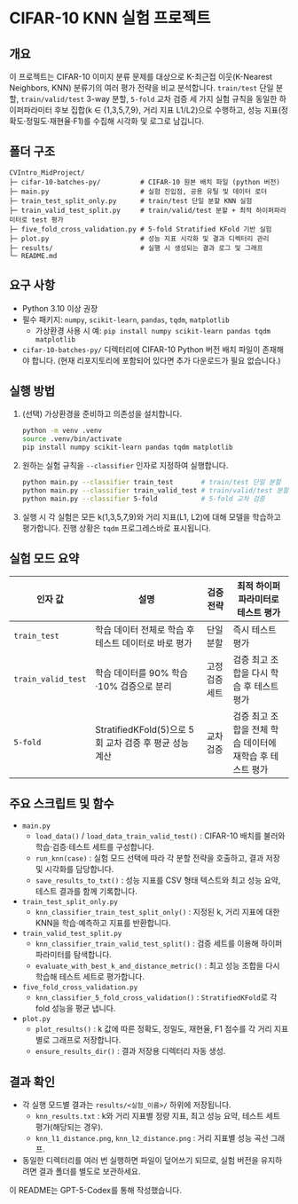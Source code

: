 # CIFAR-10 KNN 실험 프로젝트

## 개요
이 프로젝트는 CIFAR-10 이미지 분류 문제를 대상으로 K-최근접 이웃(K-Nearest Neighbors, KNN) 분류기의 여러 평가 전략을 비교 분석합니다. `train/test` 단일 분할, `train/valid/test` 3-way 분할, `5-fold` 교차 검증 세 가지 실험 규칙을 동일한 하이퍼파라미터 후보 집합(k ∈ {1,3,5,7,9}, 거리 지표 L1/L2)으로 수행하고, 성능 지표(정확도·정밀도·재현율·F1)를 수집해 시각화 및 로그로 남깁니다.

## 폴더 구조
```text
CVIntro_MidProject/
├─ cifar-10-batches-py/          # CIFAR-10 원본 배치 파일 (python 버전)
├─ main.py                       # 실험 진입점, 공용 유틸 및 데이터 로더
├─ train_test_split_only.py      # train/test 단일 분할 KNN 실험
├─ train_valid_test_split.py     # train/valid/test 분할 + 최적 하이퍼파라미터로 test 평가
├─ five_fold_cross_validation.py # 5-fold Stratified KFold 기반 실험
├─ plot.py                       # 성능 지표 시각화 및 결과 디렉터리 관리
├─ results/                      # 실행 시 생성되는 결과 로그 및 그래프
└─ README.md
```

## 요구 사항
- Python 3.10 이상 권장
- 필수 패키지: `numpy`, `scikit-learn`, `pandas`, `tqdm`, `matplotlib`
  - 가상환경 사용 시 예: `pip install numpy scikit-learn pandas tqdm matplotlib`
- `cifar-10-batches-py/` 디렉터리에 CIFAR-10 Python 버전 배치 파일이 존재해야 합니다. (현재 리포지토리에 포함되어 있다면 추가 다운로드가 필요 없습니다.)

## 실행 방법
1. (선택) 가상환경을 준비하고 의존성을 설치합니다.
   ```bash
   python -m venv .venv
   source .venv/bin/activate
   pip install numpy scikit-learn pandas tqdm matplotlib
   ```
2. 원하는 실험 규칙을 `--classifier` 인자로 지정하여 실행합니다.
   ```bash
   python main.py --classifier train_test       # train/test 단일 분할
   python main.py --classifier train_valid_test # train/valid/test 분할
   python main.py --classifier 5-fold           # 5-fold 교차 검증
   ```
3. 실행 시 각 실험은 모든 k(1,3,5,7,9)와 거리 지표(L1, L2)에 대해 모델을 학습하고 평가합니다. 진행 상황은 `tqdm` 프로그레스바로 표시됩니다.

## 실험 모드 요약
| 인자 값 | 설명 | 검증 전략 | 최적 하이퍼파라미터로 테스트 평가 |
|---------|------|-----------|-------------------------------------|
| `train_test` | 학습 데이터 전체로 학습 후 테스트 데이터로 바로 평가 | 단일 분할 | 즉시 테스트 평가 |
| `train_valid_test` | 학습 데이터를 90% 학습·10% 검증으로 분리 | 고정 검증 세트 | 검증 최고 조합을 다시 학습 후 테스트 평가 |
| `5-fold` | StratifiedKFold(5)으로 5회 교차 검증 후 평균 성능 계산 | 교차 검증 | 검증 최고 조합을 전체 학습 데이터에 재학습 후 테스트 평가 |

## 주요 스크립트 및 함수
- `main.py`
  - `load_data()` / `load_data_train_valid_test()` : CIFAR-10 배치를 불러와 학습·검증·테스트 세트를 구성합니다.
  - `run_knn(case)` : 실험 모드 선택에 따라 각 분할 전략을 호출하고, 결과 저장 및 시각화를 담당합니다.
  - `save_results_to_txt()` : 성능 지표를 CSV 형태 텍스트와 최고 성능 요약, 테스트 결과를 함께 기록합니다.
- `train_test_split_only.py`
  - `knn_classifier_train_test_split_only()` : 지정된 k, 거리 지표에 대한 KNN을 학습·예측하고 지표를 반환합니다.
- `train_valid_test_split.py`
  - `knn_classifier_train_valid_test_split()` : 검증 세트를 이용해 하이퍼파라미터를 탐색합니다.
  - `evaluate_with_best_k_and_distance_metric()` : 최고 성능 조합을 다시 학습해 테스트 세트로 평가합니다.
- `five_fold_cross_validation.py`
  - `knn_classifier_5_fold_cross_validation()` : `StratifiedKFold`로 각 fold 성능을 평균 냅니다.
- `plot.py`
  - `plot_results()` : k 값에 따른 정확도, 정밀도, 재현율, F1 점수를 각 거리 지표별로 그래프로 저장합니다.
  - `ensure_results_dir()` : 결과 저장용 디렉터리 자동 생성.

## 결과 확인
- 각 실행 모드별 결과는 `results/<실험_이름>/` 하위에 저장됩니다.
  - `knn_results.txt` : k와 거리 지표별 정량 지표, 최고 성능 요약, 테스트 세트 평가(해당되는 경우).
  - `knn_l1_distance.png`, `knn_l2_distance.png` : 거리 지표별 성능 곡선 그래프.
- 동일한 디렉터리를 여러 번 실행하면 파일이 덮어쓰기 되므로, 실험 버전을 유지하려면 결과 폴더를 별도로 보관하세요.

이 README는 GPT-5-Codex를 통해 작성했습니다.